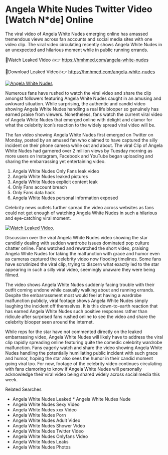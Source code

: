 ﻿# Angela White Nudes Twitter Video [Watch N*de] Online

The viral video of ﻿Angela White Nudes emerging online has amassed tremendous views across fan accounts and social media sites with one video clip. The viral video circulating recently shows ﻿Angela White Nudes in an unexpected and hilarious moment while in public running errands. 

🔴Watch Leaked Video 🔥👉  https://hmhmed.com/angela-white-nudes 

🔴Download Leaked Video🔥👉  https://hmhmed.com/angela-white-nudes 

[![Angela White Nudes](https://i.imgur.com/dJHk4Zq.gif)](https://hmhmed.com/angela-white-nudes)

Numerous fans have rushed to watch the viral video and share the clip amongst followers featuring ﻿Angela White Nudes caught in an amusing and awkward situation. While surprising, the authentic and candid video showing ﻿Angela White Nudes handling a real life blooper so genuinely has earned praise from viewers. Nonetheless, fans watch the current viral video of ﻿Angela White Nudes that emerged online with delight and clamor for what the celebrity icon’s reaction to the widely spread viral video will be.

The fan video showing ﻿Angela White Nudes first emerged on Twitter on Monday, posted by an amused fan who claimed to have captured the silly incident on their phone camera while out and about. The viral Clip of ﻿Angela White Nudes had garnered over 2 million views by Tuesday morning as more users on Instagram, Facebook and YouTube began uploading and sharing the embarrassing yet entertaining video. 

1. ﻿Angela White Nudes Only Fans leak video
2. ﻿Angela White Nudes leaked pictures
3. ﻿Angela White Nudes explicit content leak
4. Only Fans account breach
5. Only Fans data hack
6. ﻿Angela White Nudes personal information exposed

Celebrity news outlets further spread the video across websites as fans could not get enough of watching ﻿Angela White Nudes in such a hilarious and eye-catching viral moment. 

[![Watch Leaked Video.](https://miro.medium.com/v2/resize:fit:828/format:webp/1*cilzJN44JGOrTw9NJCrNHA.gif "Watch Leaked Video")](https://hmhmed.com/angela-white-nudes)

Discussion over the viral ﻿Angela White Nudes video showing the star candidly dealing with sudden wardrobe issues dominated pop culture chatter online. Fans watched and rewatched the short video, praising ﻿Angela White Nudes for taking the malfunction with grace and humor even as cameras captured the celebrity video now flooding timelines. Some fans have scrutinized the viral clip, trying to discern what exactly led to the star appearing in such a silly viral video, seemingly unaware they were being filmed.

The video shows ﻿Angela White Nudes suddenly facing trouble with their outfit coming undone while casually walking about and running errands. Despite the embarrassment most would feel at having a wardrobe malfunction publicly, viral footage shows ﻿Angela White Nudes simply laughing the incident off themselves. It is this down-to-earth reaction that has earned ﻿Angela White Nudes such positive responses rather than ridicule after surprised fans rushed online to see the video and share the celebrity blooper seen around the internet.  

While reps for the star have not commented directly on the leaked embarrassing video, ﻿Angela White Nudes will likely have to address the viral clip rapidly spreading online featuring quite the comedic celebrity wardrobe malfunction. Fans eagerly watch and share the video showing ﻿Angela White Nudes handling the potentially humiliating public incident with such grace and humor, hoping the star also sees the humor in their candid moment going viral too. For now, footage of the celebrity video continues circulating with fans clamoring to know if ﻿Angela White Nudes will personally acknowledge their viral video being shared widely across social media this week.

Related Searches
* ﻿Angela White Nudes Leaked
﻿* Angela White Nudes Nude
* ﻿Angela White Nudes Sexy Video
* ﻿Angela White Nudes xxx Video
* ﻿Angela White Nudes Porn
* ﻿Angela White Nudes Adult Video
* ﻿Angela White Nudes Shower Video
* ﻿Angela White Nudes Twitter Video
* ﻿Angela White Nudes Onlyfans Video
* ﻿Angela White Nudes Leaks
* ﻿Angela White Nudes Photos